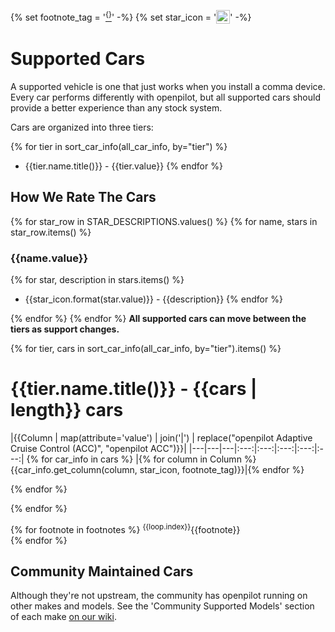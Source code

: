 {% set footnote_tag = '[<sup>{}</sup>](#footnotes)' -%}
{% set star_icon = '<a href="##"><img valign="top" src="assets/icon-star-{}.svg" width="22" /></a>' -%}

# Supported Cars

A supported vehicle is one that just works when you install a comma device. Every car performs differently with openpilot, but all supported cars should provide a better experience than any stock system.

Cars are organized into three tiers:

{% for tier in sort_car_info(all_car_info, by="tier") %}
- {{tier.name.title()}} - {{tier.value}}
{% endfor %}

How We Rate The Cars
---

{% for star_row in STAR_DESCRIPTIONS.values() %}
{% for name, stars in star_row.items() %}
### {{name.value}}
{% for star, description in stars.items() %}
- {{star_icon.format(star.value)}} - {{description}}
{% endfor %}

{% endfor %}
{% endfor %}
**All supported cars can move between the tiers as support changes.**

{% for tier, cars in sort_car_info(all_car_info, by="tier").items() %}
# {{tier.name.title()}} - {{cars | length}} cars

|{{Column | map(attribute='value') | join('|') | replace("openpilot Adaptive Cruise Control (ACC)", "openpilot ACC")}}|
|---|---|---|:---:|:---:|:---:|:---:|:---:|
{% for car_info in cars %}
|{% for column in Column %}{{car_info.get_column(column, star_icon, footnote_tag)}}|{% endfor %}

{% endfor %}

{% endfor %}

<a id="footnotes"></a>
{% for footnote in footnotes %}
<sup>{{loop.index}}</sup>{{footnote}} <br />
{% endfor %}

## Community Maintained Cars
Although they're not upstream, the community has openpilot running on other makes and models. See the 'Community Supported Models' section of each make [on our wiki](https://wiki.comma.ai/).
